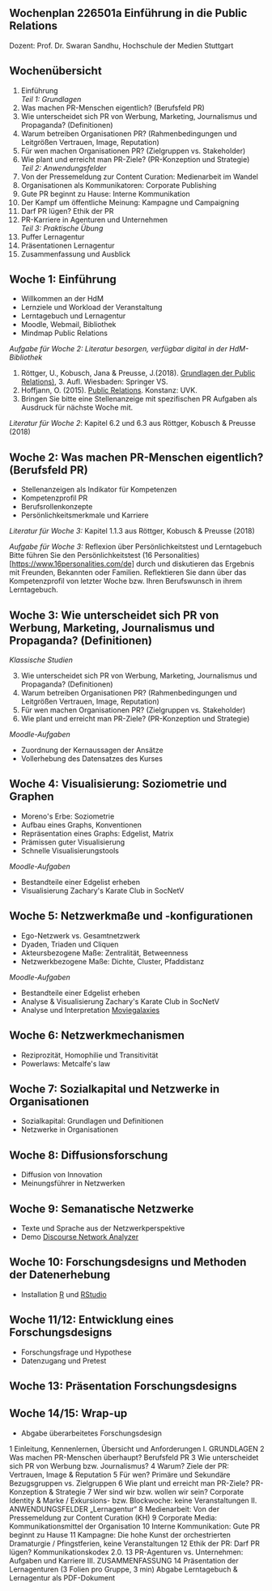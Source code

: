 ## Wochenplan 226501a Einführung in die Public Relations
Dozent: Prof. Dr. Swaran Sandhu, Hochschule der Medien Stuttgart

## Wochenübersicht
1. Einführung   
*Teil 1: Grundlagen*
2. Was machen PR-Menschen eigentlich? (Berufsfeld PR)
3. Wie unterscheidet sich PR von Werbung, Marketing, Journalismus und Propaganda? (Definitionen)
4. Warum betreiben Organisationen PR? (Rahmenbedingungen und Leitgrößen Vertrauen, Image, Reputation)
5. Für wen machen Organisationen PR? (Zielgruppen vs. Stakeholder)
6. Wie plant und erreicht man PR-Ziele? (PR-Konzeption und Strategie)   
*Teil 2: Anwendungsfelder*   
7. Von der Pressemeldung zur Content Curation: Medienarbeit im Wandel
8. Organisationen als Kommunikatoren: Corporate Publishing
9. Gute PR beginnt zu Hause: Interne Kommunikation
10. Der Kampf um öffentliche Meinung: Kampagne und Campaigning
11. Darf PR lügen? Ethik der PR
12. PR-Karriere in Agenturen und Unternehmen   
*Teil 3: Praktische Übung*   
13. Puffer Lernagentur
14. Präsentationen Lernagentur
15. Zusammenfassung und Ausblick


## Woche 1: Einführung
* Willkommen an der HdM
* Lernziele und Workload der Veranstaltung
* Lerntagebuch und Lernagentur
* Moodle, Webmail, Bibliothek
* Mindmap Public Relations

*Aufgabe für Woche 2: Literatur besorgen, verfügbar digital in der HdM-Bibliothek*
1. Röttger, U., Kobusch, Jana & Preusse, J.(2018). [Grundlagen der Public Relations)](https://link.springer.com/book/10.1007%2F978-3-658-17503-0), 3. Aufl. Wiesbaden: Springer VS.
2. Hoffjann, O. (2015). [Public Relations](http://www.utb-shop.de/autoren/hoffjann-olaf/public-relations-8706.html). Konstanz: UVK.
3. Bringen Sie bitte eine Stellenanzeige mit spezifischen PR Aufgaben als Ausdruck für nächste Woche mit.

*Literatur für Woche 2*: Kapitel 6.2 und 6.3 aus Röttger, Kobusch & Preusse (2018)


## Woche 2: Was machen PR-Menschen eigentlich? (Berufsfeld PR)
* Stellenanzeigen als Indikator für Kompetenzen
* Kompetenzprofil PR
* Berufsrollenkonzepte
* Persönlichkeitsmerkmale und Karriere

*Literatur für Woche 3:* Kapitel 1.1.3 aus Röttger, Kobusch & Preusse (2018)

*Aufgabe für Woche 3:* Reflexion über Persönlichkeitstest und Lerntagebuch
Bitte führen Sie den Persönlichkeitstest (16 Personalities)[https://www.16personalities.com/de] durch und diskutieren das Ergebnis mit Freunden, Bekannten oder Familien. Reflektieren Sie dann über das Kompetenzprofil von letzter Woche bzw. Ihren Berufswunsch in ihrem Lerntagebuch.   


## Woche 3: Wie unterscheidet sich PR von Werbung, Marketing, Journalismus und Propaganda? (Definitionen)
*Klassische Studien*


3. Wie unterscheidet sich PR von Werbung, Marketing, Journalismus und Propaganda? (Definitionen)
4. Warum betreiben Organisationen PR? (Rahmenbedingungen und Leitgrößen Vertrauen, Image, Reputation)
5. Für wen machen Organisationen PR? (Zielgruppen vs. Stakeholder)
6. Wie plant und erreicht man PR-Ziele? (PR-Konzeption und Strategie) 


*Moodle-Aufgaben*
* Zuordnung der Kernaussagen der Ansätze
* Vollerhebung des Datensatzes des Kurses

## Woche 4: Visualisierung: Soziometrie und Graphen
* Moreno's Erbe: Soziometrie
* Aufbau eines Graphs, Konventionen
* Repräsentation eines Graphs: Edgelist, Matrix
* Prämissen guter Visualisierung
* Schnelle Visualisierungstools

*Moodle-Aufgaben*
* Bestandteile einer Edgelist erheben
* Visualisierung Zachary's Karate Club in SocNetV

## Woche 5: Netzwerkmaße und -konfigurationen
* Ego-Netzwerk vs. Gesamtnetzwerk
* Dyaden, Triaden und Cliquen
* Akteursbezogene Maße: Zentralität, Betweenness
* Netzwerkbezogene Maße: Dichte, Cluster, Pfaddistanz

*Moodle-Aufgaben*
* Bestandteile einer Edgelist erheben
* Analyse & Visualisierung Zachary's Karate Club in SocNetV
* Analyse und Interpretation [Moviegalaxies](http://moviegalaxies.com/)

## Woche 6: Netzwerkmechanismen
* Reziprozität, Homophilie und Transitivität
* Powerlaws: Metcalfe's law

## Woche 7: Sozialkapital und Netzwerke in Organisationen
* Sozialkapital: Grundlagen und Definitionen
* Netzwerke in Organisationen

## Woche 8: Diffusionsforschung
* Diffusion von Innovation
* Meinungsführer in Netzwerken

## Woche 9: Semanatische Netzwerke
* Texte und Sprache aus der Netzwerkperspektive
* Demo [Discourse Network Analyzer](https://github.com/leifeld/dna)

## Woche 10: Forschungsdesigns und Methoden der Datenerhebung
* Installation [R](https://cran.uni-muenster.de/) und [RStudio](https://www.rstudio.com/products/rstudio/download/#download)

## Woche 11/12: Entwicklung eines Forschungsdesigns
* Forschungsfrage und Hypothese
* Datenzugang und Pretest

## Woche 13: Präsentation Forschungsdesigns

## Woche 14/15: Wrap-up
* Abgabe überarbeitetes Forschungsdesign




1	Einleitung, Kennenlernen, Übersicht und Anforderungen
	I. GRUNDLAGEN
2	Was machen PR-Menschen überhaupt? Berufsfeld PR
3	Wie unterscheidet sich PR von Werbung bzw. Journalismus?
4	Warum? Ziele der PR: Vertrauen, Image & Reputation
5	Für wen? Primäre und Sekundäre Bezugsgruppen vs. Zielgruppen
6	Wie plant und erreicht man PR-Ziele? PR-Konzeption & Strategie
7	Wer sind wir bzw. wollen wir sein? Corporate Identity & Marke
/	Exkursions- bzw. Blockwoche: keine Veranstaltungen
	II. ANWENDUNGSFELDER „Lernagentur“
8	Medienarbeit: Von der Pressemeldung zur Content Curation (KH)
9	Corporate Media: Kommunikationsmittel der Organisation
10	Interne Kommunikation: Gute PR beginnt zu Hause
11	Kampagne: Die hohe Kunst der orchestrierten Dramaturgie
/	Pfingstferien, keine Veranstaltungen
12	Ethik der PR: Darf PR lügen? Kommunikationskodex 2.0.
13	PR-Agenturen vs. Unternehmen: Aufgaben und Karriere
	III. ZUSAMMENFASSUNG
14	Präsentation der Lernagenturen (3 Folien pro Gruppe, 3 min)
	Abgabe Lerntagebuch & Lernagentur als PDF-Dokument
